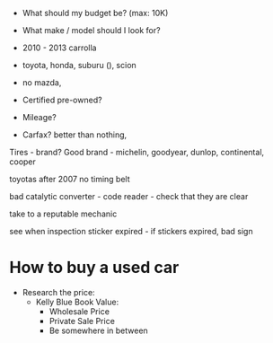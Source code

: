 * What should my budget be? (max: 10K)
* What make / model should I look for?

* 2010 - 2013 carrolla
* toyota, honda, suburu (), scion
* no mazda, 

* Certified pre-owned?

* Mileage?

* Carfax?
better than nothing, 


Tires - brand? Good brand - michelin, goodyear, dunlop, continental, cooper

toyotas after 2007 no timing belt

bad catalytic converter - code reader - check that they are clear

take to a reputable mechanic

see when inspection sticker expired - if stickers expired, bad sign


# How to buy a used car

* Research the price:
  * Kelly Blue Book Value:
    * Wholesale Price
    * Private Sale Price
    * Be somewhere in between



